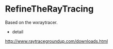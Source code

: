 # RefineTheRayTracing
Based on the wxraytracer.
- detail 

http://www.raytracegroundup.com/downloads.html
